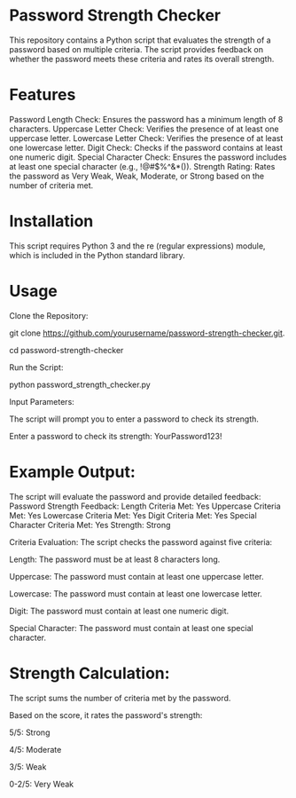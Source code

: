 # Password Strength Checker
This repository contains a Python script that evaluates the strength of a password based on multiple criteria. The script provides feedback on whether the password meets these criteria and rates its overall strength.

# Features

Password Length Check: Ensures the password has a minimum length of 8 characters.
Uppercase Letter Check: Verifies the presence of at least one uppercase letter.
Lowercase Letter Check: Verifies the presence of at least one lowercase letter.
Digit Check: Checks if the password contains at least one numeric digit.
Special Character Check: Ensures the password includes at least one special character (e.g., !@#$%^&*()).
Strength Rating: Rates the password as Very Weak, Weak, Moderate, or Strong based on the number of criteria met.

# Installation
This script requires Python 3 and the re (regular expressions) module, which is included in the Python standard library.

# Usage
Clone the Repository:

git clone https://github.com/yourusername/password-strength-checker.git.

cd password-strength-checker



Run the Script:

python password_strength_checker.py


Input Parameters:

The script will prompt you to enter a password to check its strength.

Enter a password to check its strength: YourPassword123!

# Example Output:

The script will evaluate the password and provide detailed feedback:
Password Strength Feedback:
Length Criteria Met: Yes
Uppercase Criteria Met: Yes
Lowercase Criteria Met: Yes
Digit Criteria Met: Yes
Special Character Criteria Met: Yes
Strength: Strong

Criteria Evaluation:
The script checks the password against five criteria:

Length: The password must be at least 8 characters long.

Uppercase: The password must contain at least one uppercase letter.

Lowercase: The password must contain at least one lowercase letter.

Digit: The password must contain at least one numeric digit.

Special Character: The password must contain at least one special character.

# Strength Calculation:

The script sums the number of criteria met by the password.

Based on the score, it rates the password's strength:

5/5: Strong

4/5: Moderate

3/5: Weak

0-2/5: Very Weak
